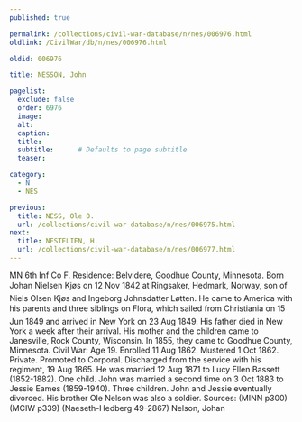 ```yaml
---
published: true

permalink: /collections/civil-war-database/n/nes/006976.html
oldlink: /CivilWar/db/n/nes/006976.html

oldid: 006976

title: NESSON, John

pagelist:
  exclude: false
  order: 6976
  image: 
  alt:
  caption:
  title:
  subtitle:      # Defaults to page subtitle
  teaser:

category: 
  - N 
  - NES

previous:
  title: NESS, Ole O.
  url: /collections/civil-war-database/n/nes/006975.html  
next:
  title: NESTELIEN, H.
  url: /collections/civil-war-database/n/nes/006977.html   
---
```

MN 6th Inf Co F. Residence: Belvidere, Goodhue County, Minnesota. Born &#147;Johan Nielsen Kj&oslash;s&#148; on 12 Nov 1842 at Ringsaker, Hedmark, Norway, son of Niels Olsen Kj&oslash;s and Ingeborg Johnsdatter L&oslash;tten. He came to America with his parents and three siblings on &#147;Flora&#148;, which sailed from Christiania on 15 Jun 1849 and arrived in New York on 23 Aug 1849. His father died in New York a week after their arrival. His mother and the children came to Janesville, Rock County, Wisconsin. In 1855, they came to Goodhue County, Minnesota. Civil War: Age 19. Enrolled 11 Aug 1862. Mustered 1 Oct 1862. Private. Promoted to Corporal. Discharged from the service with his regiment, 19 Aug 1865. He was married 12 Aug 1871 to Lucy Ellen Bassett (1852-1882). One child. John was married a second time on 3 Oct 1883 to Jessie Eames (1859-1940). Three children. John and Jessie eventually divorced. His brother Ole Nelson was also a soldier. Sources: (MINN p300) (MCIW p339) (Naeseth-Hedberg &#146;49-2867) &#147;Nelson, Johan&#148;